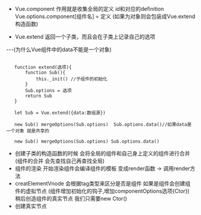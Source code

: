 

 - Vue.component 作用就是收集全局的定义 id和对应的definition  Vue.options.component[组件名] = 定义 (如果为对象则会包装成Vue.extend构造函数)

 - Vue.extend 返回一个子类，而且会在子类上记录自己的选项 
 
 ---(为什么Vue组件中的data不能是一个对象) 


 ```

    function extend(选项){
        function Sub(){
            this._init() //子组件的初始化
        }
        Sub.options = 选项
        return Sub
    }

    let Sub = Vue.extend({data:数组源})

    new Sub() mergeOptions(Sub.options)  Sub.options.data()//如果data是一个对象 就是共享的

    new Sub() mergeOptions(Sub.options) Sub.options.data()

 ```


  - 创建子类的构造函数的时候 会将全局的组件和自己身上定义的组件进行合并 (组件的合并 会先查找自己再查找全局)
  - 组件的渲染 开始渲染组件会编译组件的模板 变成render函数 -> 调用render方法
  - creatElementVnode 会根据tag类型来区分是否是组件 如果是组件会创建组件的虚拟节点 (组件增加初始化的钩子,增加componentOptions选项{Ctor}) 稍后创造组件的真实节点 我们只需要new Ctor()
  - 创建真实节点
